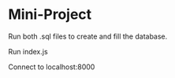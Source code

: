 # Mini-Project

Run both .sql files to create and fill the database.

Run index.js

Connect to localhost:8000

